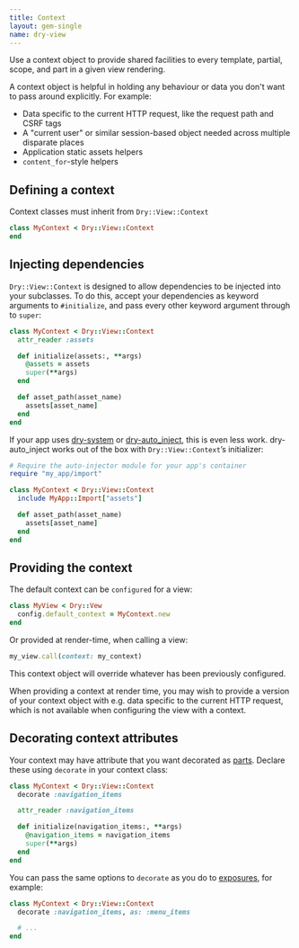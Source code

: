 ```yaml
---
title: Context
layout: gem-single
name: dry-view
---
```


Use a context object to provide shared facilities to every template, partial, scope, and part in a given view rendering.

A context object is helpful in holding any behaviour or data you don't want to pass around explicitly. For example:

- Data specific to the current HTTP request, like the request path and CSRF tags
- A "current user" or similar session-based object needed across multiple disparate places
- Application static assets helpers
- `content_for`-style helpers

## Defining a context

Context classes must inherit from `Dry::View::Context`

```ruby
class MyContext < Dry::View::Context
end
```

## Injecting dependencies

`Dry::View::Context` is designed to allow dependencies to be injected into your subclasses. To do this, accept your dependencies as keyword arguments to `#initialize`, and pass every other keyword argument through to `super`:

```ruby
class MyContext < Dry::View::Context
  attr_reader :assets

  def initialize(assets:, **args)
    @assets = assets
    super(**args)
  end

  def asset_path(asset_name)
    assets[asset_name]
  end
end
```

If your app uses [dry-system](/gems/dry-system) or [dry-auto_inject](/gems/dry-auto_inject), this is even less work. dry-auto_inject works out of the box with `Dry::View::Context`’s initializer:

```ruby
# Require the auto-injector module for your app's container
require "my_app/import"

class MyContext < Dry::View::Context
  include MyApp::Import["assets"]

  def asset_path(asset_name)
    assets[asset_name]
  end
end
```

## Providing the context

The default context can be `configured` for a view:

```ruby
class MyView < Dry::Vew
  config.default_context = MyContext.new
end
```

Or provided at render-time, when calling a view:

```ruby
my_view.call(context: my_context)
```

This context object will override whatever has been previously configured.

When providing a context at render time, you may wish to provide a version of your context object with e.g. data specific to the current HTTP request, which is not available when configuring the view with a context.

## Decorating context attributes

Your context may have attribute that you want decorated as [parts](docs::parts). Declare these using `decorate` in your context class:

```ruby
class MyContext < Dry::View::Context
  decorate :navigation_items

  attr_reader :navigation_items

  def initialize(navigation_items:, **args)
    @navigation_items = navigation_items
    super(**args)
  end
end
```

You can pass the same options to `decorate` as you do to [exposures](docs::exposures), for example:

```ruby
class MyContext < Dry::View::Context
  decorate :navigation_items, as: :menu_items

  # ...
end
```
